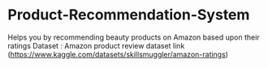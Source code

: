 # Product-Recommendation-System
Helps you by recommending beauty products on Amazon based upon their ratings
Dataset : Amazon product review dataset link (https://www.kaggle.com/datasets/skillsmuggler/amazon-ratings)
